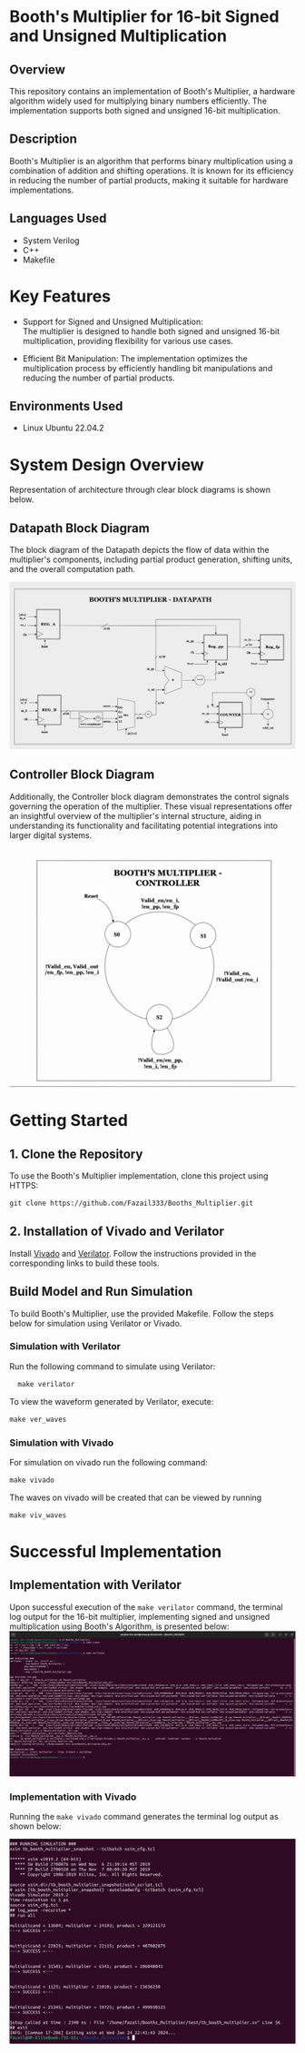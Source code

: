 # Booth's Multiplier for 16-bit Signed and Unsigned Multiplication

## Overview
  This repository contains an implementation of Booth's Multiplier, a hardware algorithm widely used for multiplying binary numbers efficiently. The implementation supports both signed and unsigned 16-bit multiplication.


## Description

  Booth's Multiplier is an algorithm that performs binary multiplication using a combination of addition and shifting operations. It is known for its efficiency in reducing the number of partial products, making it suitable for hardware implementations.

## Languages Used
  * System Verilog
  * C++
  * Makefile 

# Key Features

  * Support for Signed and Unsigned Multiplication:  
    The multiplier is designed to handle both signed and unsigned 16-bit multiplication, providing flexibility for various use cases.

  * Efficient Bit Manipulation: 
    The implementation optimizes the multiplication process by efficiently handling bit manipulations and reducing the number of partial products.


## Environments Used

  * Linux Ubuntu 22.04.2

# System Design Overview

  Representation of architecture through clear block diagrams is shown below.

## Datapath Block Diagram

The block diagram of the Datapath depicts the flow of data within the multiplier's components, including partial product generation, shifting units, and the overall computation path.

 ![Datapath](./docs/Datapath.png)

## Controller Block Diagram

Additionally, the Controller block diagram demonstrates the control signals governing the operation of the multiplier. These visual representations offer an insightful overview of the multiplier's internal structure, aiding in understanding its functionality and facilitating potential integrations into larger digital systems.

 ![Controller](./docs/Controller.png)


# Getting Started

## 1. Clone the Repository
       
To use the Booth's Multiplier implementation, clone this project using HTTPS:

 ```markdown
 git clone https://github.com/Fazail333/Booths_Multiplier.git
```

## 2. Installation of Vivado and Verilator 

Install [Vivado](https://github.com/ALI11-2000/Vivado-Installation) and [Verilator](https://verilator.org/guide/latest/install.html). Follow the instructions provided in the corresponding links to build these tools.

## Build Model and Run Simulation

To build Booth's Multiplier, use the provided Makefile. Follow the steps below for simulation using Verilator or Vivado.

### Simulation with Verilator
Run the following command to simulate using Verilator:

```markdown
  make verilator
```


To view the waveform generated by Verilator, execute:

```markdown
make ver_waves
 ```
### Simulation with Vivado
For simulation on vivado run the following command:

```markdown
make vivado
```

The waves on vivado will be created that can be viewed by running

```markdown
make viv_waves
``` 

# Successful Implementation

## Implementation with Verilator

Upon successful execution of the `make verilator` command, the terminal log output for the 16-bit multiplier, implementing signed and unsigned multiplication using Booth's Algorithm, is presented below:
![Verilator](./docs/Verilator.png)

### Implementation with Vivado

Running the `make vivado` command generates the terminal log output as shown below:

![Vivado](./docs/Vivado.png)

